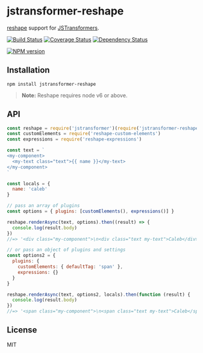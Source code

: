 # jstransformer-reshape

[reshape](https://reshape.ml/) support for [JSTransformers](http://github.com/jstransformers).

[![Build Status](https://img.shields.io/travis/jstransformers/jstransformer-reshape/master.svg)](https://travis-ci.org/jstransformers/jstransformer-reshape)
[![Coverage Status](https://img.shields.io/codecov/c/github/jstransformers/jstransformer-reshape/master.svg)](https://codecov.io/gh/jstransformers/jstransformer-reshape)
[![Dependency Status](https://img.shields.io/david/jstransformers/jstransformer-reshape/master.svg)](http://david-dm.org/jstransformers/jstransformer-reshape)

[![NPM version](https://img.shields.io/npm/v/jstransformer-reshape.svg)](https://www.npmjs.org/package/jstransformer-reshape)

## Installation

`npm install jstransformer-reshape`

> **Note:** Reshape requires node v6 or above.

## API

```js
const reshape = require('jstransformer')(require('jstransformer-reshape'))
const customElements = require('reshape-custom-elements')
const expressions = require('reshape-expressions')

const text = `
<my-component>
  <my-text class="text">{{ name }}</my-text>
</my-component>
`

const locals = {
  name: 'caleb'
}

// pass an array of plugins
const options = { plugins: [customElements(), expressions()] }

reshape.renderAsync(text, options).then((result) => {
  console.log(result.body)
})
//=> '<div class="my-component">\n<div class="text my-text">Caleb</div>\n</div>'

// or pass an object of plugins and settings
const options2 = {
  plugins: {
    customElements: { defaultTag: 'span' },
    expressions: {}
  }
}

reshape.renderAsync(text, options2, locals).then(function (result) {
  console.log(result.body)
})
//=> '<span class="my-component">\n<span class="text my-text">Caleb</span>\n</span>'
```

## License

MIT
